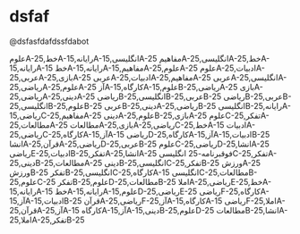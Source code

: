 # dsfaf

@dsfasfdafdssfdabot


علومA-25,خطA-15,رایانهA-15,انگلیسیA-25
مفاهیمA-25,انگلیسیA-25,خطA-15,رایانهA-15
خطA-15,رایانهA-15,مفاهیمA-25,علومA-25
علومA-25,ادبیاتA-25,عربیA-25,بازیA-25
عربیA-25,ادبیاتA-25,مفاهیمA-25
عربیA-25,انگلیسیA-25,ریاضیA-25,علومA-25
آزA-15,کارگاهA-15,علومB-25,ریاضیA-25
بازیA-25,ریاضیA-25,دینیA-25
ریاضیB-25,انگلیسیB-25,عربیB-25
ریاضیB-25,عربیB-25,انگلیسیB-25,علومB-25
عربیB-25,دینیA-25,ریاضیB-25
انگلیسیB-25,رایانهA-15,ریاضیC-25,مفاهیمA-25
دینیA-25,علومB-25,بازیA-25
علومC-25,تفکرA-25,مطالعاتA-25
مطالعاتA-25,بازیA-25,ریاضیC-25,خطA-15
ادبیاتA-25,ریاضیC-25,کارگاهA-15,آزA-15
ریاضیD-25,کارگاهA-15,آزA-15,ادبیاتB-25
انشاA-25,قرآنA-25,ریاضیD-25,عربیB-25
علومC-25,ریاضیD-25,انشاA-25
ریاضیE-25,ادبیاتB-25,تفکرA-25,انشاA-25
فوقبرنامه-25
انگلیسیC-25,تفکرA-25,دینیB-25,مطالعاتA-25
دینیB-25,انگلیسیC-25,تفکرB-25
ورزشA-25
ورزشB-25
تفکرB-25,انگلیسیC-25,کارگاهA-15
انگلیسیC-25,مطالعاتB-25,علومC-25
تفکرB-25,علومD-25,مطالعاتB-25
املاA-25,ریاضیE-25,خطA-15,رایانهA-15
خطA-15,رایانهA-15,علومD-25,ریاضیE-25
ریاضیF-25,کارگاهA-15,آزA-15,ادبیاتB-25
قرآنA-25,ریاضیF-25,آزA-15,کارگاهA-15
ریاضیF-25,املاA-25,قرآنA-25,آزA-15
کارگاهA-15,آزA-15,دینیB-25,علومD-25
مطالعاتB-25,انشاA-25,املاA-25,تفکرB-25
